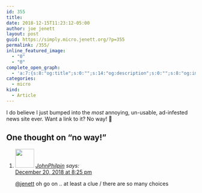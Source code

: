 ```yaml
---
id: 355
title: 
date: 2018-12-15T11:23:12-05:00
author: joe jenett
layout: post
guid: https://simply.micro.jenett.org/?p=355
permalink: /355/
inline_featured_image:
  - "0"
  - "0"
complete_open_graph:
  - 'a:7:{s:8:"og:title";s:0:"";s:14:"og:description";s:0:"";s:8:"og:image";s:0:"";s:7:"og:type";s:0:"";s:12:"twitter:card";s:7:"summary";s:19:"twitter:description";s:0:"";s:15:"twitter:creator";s:0:"";}'
categories:
  - micro
kind:
  - Article
---
```

I do believe I just bumped into the _most_ annoying, un-usable, ad-infested news site ever. Want a link to it? No way! 🤨

<h2 id="comments-title">One thought on “<span>no way!</span>”		</h2>


<ol class="commentlist">
<li class="comment even thread-even depth-1 u-comment h-cite h-entry p-comment" id="li-comment-344">
<article id="comment-344" class="comment " itemprop="comment" itemscope="" itemtype="http://schema.org/Comment">
<footer>
<address class="comment-author p-author author vcard hcard h-card" itemprop="creator" itemscope="" itemtype="http://schema.org/Person">
<img alt="" src="https://micro.blog/JohnPhilpin/avatar.jpg" srcset="https://micro.blog/JohnPhilpin/avatar.jpg 2x" class="avatar avatar-50 photo avatar-default local-avatar u-photo" itemprop="image" loading="lazy" width="50" height="50">				<cite class="fn p-name" itemprop="name"><a href="https://micro.blog/JohnPhilpin" rel="external nofollow ugc" class="u-url url">JohnPhilpin</a></cite> <span class="says">says:</span>					</address>
<!-- .comment-author .vcard -->

<div class="comment-meta commentmetadata">
<a href="https://micro.blog/JohnPhilpin/1498848"><time class="updated published dt-updated dt-published" datetime="2018-12-20T20:25:07-05:00" itemprop="datePublished dateModified dateCreated">
December 20, 2018 at 8:25 pm						</time></a>
</div>
<!-- .comment-meta .commentmetadata -->
</footer>

<div class="comment-content e-content p-summary p-name" itemprop="text name description">
<p><a href="https://micro.blog/jenett" rel="nofollow ugc">@jenett</a> oh go on .. at least a clue / there are so many choices</p></div></article></li></ol>